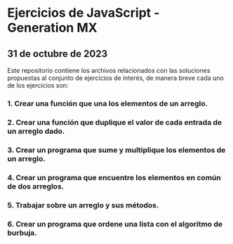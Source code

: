 # Ejercicios de JavaScript -  Generation MX
## 31 de octubre de 2023

Este repositorio contiene los archivos relacionados con las soluciones propuestas al conjunto de ejercicios 
de interés, de manera breve cada uno de los ejercicios son:

### 1. Crear una función que una los elementos de un arreglo.
### 2. Crear una función que duplique el valor de cada entrada de un arreglo dado.
### 3. Crear un programa que sume y multiplique los elementos de un arreglo.
### 4. Crear un programa que encuentre los elementos en común de dos arreglos.
### 5. Trabajar sobre un arreglo y sus métodos.
### 6. Crear un programa que ordene una lista con el algoritmo de burbuja.
